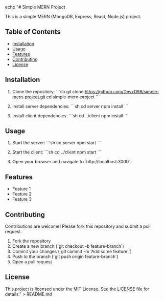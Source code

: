 echo "# Simple MERN Project

This is a simple MERN (MongoDB, Express, React, Node.js) project.

## Table of Contents

- [Installation](#installation)
- [Usage](#usage)
- [Features](#features)
- [Contributing](#contributing)
- [License](#license)

## Installation

1. Clone the repository:
   \`\`\`sh
   git clone https://github.com/DevxD98/simple-mern-project.git
   cd simple-mern-project
   \`\`\`

2. Install server dependencies:
   \`\`\`sh
   cd server
   npm install
   \`\`\`

3. Install client dependencies:
   \`\`\`sh
   cd ../client
   npm install
   \`\`\`

## Usage

1. Start the server:
   \`\`\`sh
   cd server
   npm start
   \`\`\`

2. Start the client:
   \`\`\`sh
   cd ../client
   npm start
   \`\`\`

3. Open your browser and navigate to \`http://localhost:3000\`.

## Features

- Feature 1
- Feature 2
- Feature 3

## Contributing

Contributions are welcome! Please fork this repository and submit a pull request.

1. Fork the repository
2. Create a new branch (\`git checkout -b feature-branch\`)
3. Commit your changes (\`git commit -m 'Add some feature'\`)
4. Push to the branch (\`git push origin feature-branch\`)
5. Open a pull request

## License

This project is licensed under the MIT License. See the [LICENSE](LICENSE) file for details." > README.md